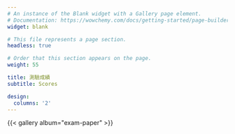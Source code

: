 ```yaml
---
# An instance of the Blank widget with a Gallery page element.
# Documentation: https://wowchemy.com/docs/getting-started/page-builder/
widget: blank

# This file represents a page section.
headless: true

# Order that this section appears on the page.
weight: 55

title: 測驗成績
subtitle: Scores

design:
  columns: '2'
---
```


{{< gallery album="exam-paper" >}}
